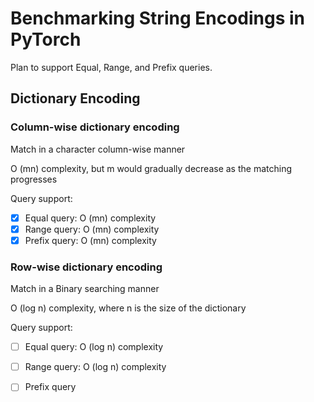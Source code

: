 # Benchmarking String Encodings in PyTorch

Plan to support Equal, Range, and Prefix queries.

## Dictionary Encoding

### Column-wise dictionary encoding

Match in a character column-wise manner

O (mn) complexity, but m would gradually decrease as the matching progresses

Query support:
- [x] Equal query: O (mn) complexity
- [x] Range query: O (mn) complexity
- [x] Prefix query: O (mn) complexity

### Row-wise dictionary encoding

Match in a Binary searching manner

O (log n) complexity, where n is the size of the dictionary

Query support:
- [ ] Equal query: O (log n) complexity
- [ ] Range query: O (log n) complexity
- [ ] Prefix query



